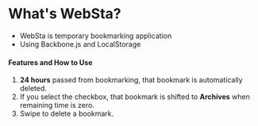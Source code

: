 # What's WebSta?  
* WebSta is temporary bookmarking application  
*  Using Backbone.js and LocalStorage


#### Features and How to Use  
1. **24 hours** passed from bookmarking, that bookmark is automatically deleted.  
2. If you select the checkbox, that bookmark is shifted to **Archives** when remaining time is zero.  
3. Swipe to delete a bookmark.  
